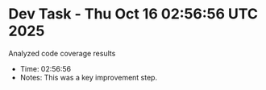# Dev Task - Thu Oct 16 02:56:56 UTC 2025
Analyzed code coverage results
- Time: 02:56:56
- Notes: This was a key improvement step.
